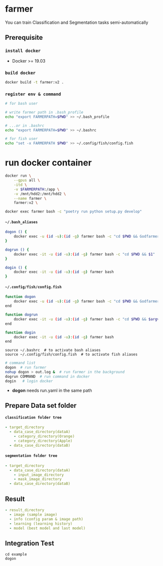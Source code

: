 # farmer

You can train Classification and Segmentation tasks semi-automatically

## Prerequisite

### `install docker`
- Docker >= 19.03

### `build docker`
```bash
docker build -t farmer:v2 .
```

### `register env & command`

```bash
# for bash user

# write farmer path in .bash_profile
echo "export FARMERPATH=$PWD" >> ~/.bash_profile

# ...or in .bashrc
echo "export FARMERPATH=$PWD" >> ~/.bashrc

# for fish user
echo "set -x FARMERPATH $PWD" >> ~/.config/fish/config.fish
```

# run docker container
```bash
docker run \
    --gpus all \
    -itd \
    -v $FARMERPATH:/app \
    -v /mnt/hdd2:/mnt/hdd2 \
    --name farmer \
    farmer:v2 \

docker exec farmer bash -c "poetry run python setup.py develop"
```

#### **`~/.bash_aliases`**
```bash
dogon () {
    docker exec -u (id -u):(id -g) farmer bash -c "cd $PWD && Godfarmer"
}

dogrun () {
    docker exec -it -u (id -u):(id -g) farmer bash -c "cd $PWD && $1"
}

dogin () {
    docker exec -it -u (id -u):(id -g) farmer bash
}
```

#### **`~/.config/fish/config.fish`**
``` bash
function dogon
    docker exec -u (id -u):(id -g) farmer bash -c "cd $PWD && Godfarmer"
end

function dogrun
    docker exec -it -u (id -u):(id -g) farmer bash -c "cd $PWD && $argv"
end

function dogin
    docker exec -it -u (id -u):(id -g) farmer bash
end
```

```
source ~/.bashrc  # to activate bash aliases
source ~/.config/fish/config.fish  # to activate fish aliases
```


```bash
# command list
dogon  # run farmer
nohup dogon > out.log &  # run farmer in the background
dogrun COMMAND  # run command in docker
dogin   # login docker
```

* **dogon** needs run.yaml in the same path

## Prepare Data set folder

#### **`classification folder tree`**

```yaml
- target_directory
  - data_case_directory(dataA)
    - category_directory(Orange)
    - category_directory(Apple)
  - data_case_directory(dataB)
```

#### **`segmentation folder tree`**

```yaml
- target_directory
  - data_case_directory(dataA)
    - input_image_directory
    - mask_image_directory
  - data_case_directory(dataB)
```

## Result

```yaml
- result_directory
  - image (sample image)
  - info (config param & image path)
  - learning (learning history)
  - model (best model and last model)
```

## Integration Test

```
cd example
dogon
```
